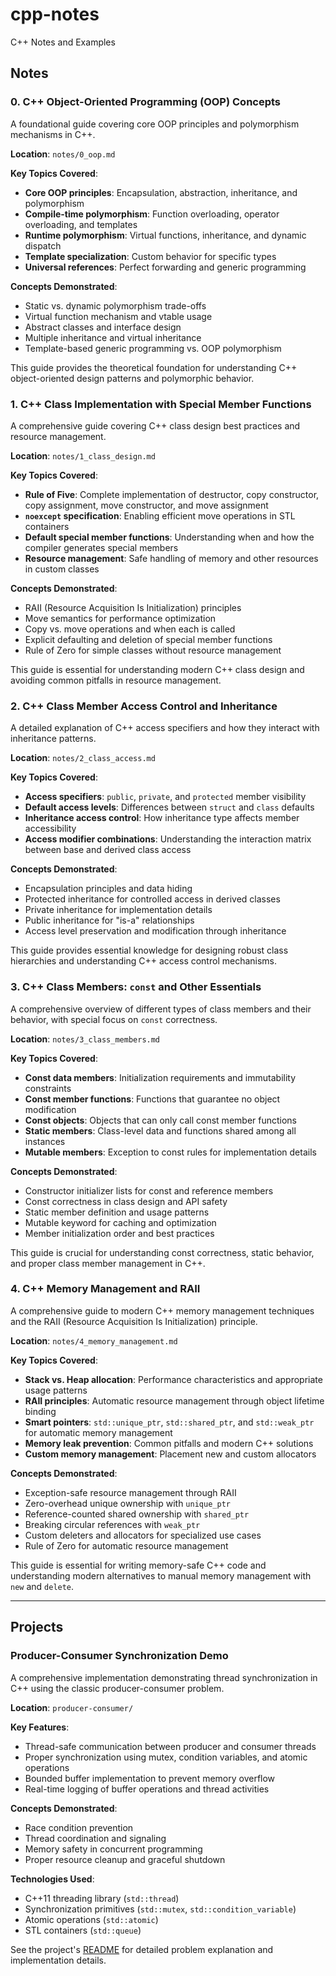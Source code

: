 # cpp-notes
C++ Notes and Examples

## Notes

### 0. C++ Object-Oriented Programming (OOP) Concepts

A foundational guide covering core OOP principles and polymorphism mechanisms in C++.

**Location**: `notes/0_oop.md`

**Key Topics Covered**:
- **Core OOP principles**: Encapsulation, abstraction, inheritance, and polymorphism
- **Compile-time polymorphism**: Function overloading, operator overloading, and templates
- **Runtime polymorphism**: Virtual functions, inheritance, and dynamic dispatch
- **Template specialization**: Custom behavior for specific types
- **Universal references**: Perfect forwarding and generic programming

**Concepts Demonstrated**:
- Static vs. dynamic polymorphism trade-offs
- Virtual function mechanism and vtable usage
- Abstract classes and interface design
- Multiple inheritance and virtual inheritance
- Template-based generic programming vs. OOP polymorphism

This guide provides the theoretical foundation for understanding C++ object-oriented design patterns and polymorphic behavior.

### 1. C++ Class Implementation with Special Member Functions

A comprehensive guide covering C++ class design best practices and resource management.

**Location**: `notes/1_class_design.md`

**Key Topics Covered**:
- **Rule of Five**: Complete implementation of destructor, copy constructor, copy assignment, move constructor, and move assignment
- **`noexcept` specification**: Enabling efficient move operations in STL containers
- **Default special member functions**: Understanding when and how the compiler generates special members
- **Resource management**: Safe handling of memory and other resources in custom classes

**Concepts Demonstrated**:
- RAII (Resource Acquisition Is Initialization) principles
- Move semantics for performance optimization
- Copy vs. move operations and when each is called
- Explicit defaulting and deletion of special member functions
- Rule of Zero for simple classes without resource management

This guide is essential for understanding modern C++ class design and avoiding common pitfalls in resource management.

### 2. C++ Class Member Access Control and Inheritance

A detailed explanation of C++ access specifiers and how they interact with inheritance patterns.

**Location**: `notes/2_class_access.md`

**Key Topics Covered**:
- **Access specifiers**: `public`, `private`, and `protected` member visibility
- **Default access levels**: Differences between `struct` and `class` defaults
- **Inheritance access control**: How inheritance type affects member accessibility
- **Access modifier combinations**: Understanding the interaction matrix between base and derived class access

**Concepts Demonstrated**:
- Encapsulation principles and data hiding
- Protected inheritance for controlled access in derived classes
- Private inheritance for implementation details
- Public inheritance for "is-a" relationships
- Access level preservation and modification through inheritance

This guide provides essential knowledge for designing robust class hierarchies and understanding C++ access control mechanisms.

### 3. C++ Class Members: `const` and Other Essentials

A comprehensive overview of different types of class members and their behavior, with special focus on `const` correctness.

**Location**: `notes/3_class_members.md`

**Key Topics Covered**:
- **Const data members**: Initialization requirements and immutability constraints
- **Const member functions**: Functions that guarantee no object modification
- **Const objects**: Objects that can only call const member functions
- **Static members**: Class-level data and functions shared among all instances
- **Mutable members**: Exception to const rules for implementation details

**Concepts Demonstrated**:
- Constructor initializer lists for const and reference members
- Const correctness in class design and API safety
- Static member definition and usage patterns
- Mutable keyword for caching and optimization
- Member initialization order and best practices

This guide is crucial for understanding const correctness, static behavior, and proper class member management in C++.

### 4. C++ Memory Management and RAII

A comprehensive guide to modern C++ memory management techniques and the RAII (Resource Acquisition Is Initialization) principle.

**Location**: `notes/4_memory_management.md`

**Key Topics Covered**:
- **Stack vs. Heap allocation**: Performance characteristics and appropriate usage patterns
- **RAII principles**: Automatic resource management through object lifetime binding
- **Smart pointers**: `std::unique_ptr`, `std::shared_ptr`, and `std::weak_ptr` for automatic memory management
- **Memory leak prevention**: Common pitfalls and modern C++ solutions
- **Custom memory management**: Placement new and custom allocators

**Concepts Demonstrated**:
- Exception-safe resource management through RAII
- Zero-overhead unique ownership with `unique_ptr`
- Reference-counted shared ownership with `shared_ptr`
- Breaking circular references with `weak_ptr`
- Custom deleters and allocators for specialized use cases
- Rule of Zero for automatic resource management

This guide is essential for writing memory-safe C++ code and understanding modern alternatives to manual memory management with `new` and `delete`.

---

## Projects

### Producer-Consumer Synchronization Demo

A comprehensive implementation demonstrating thread synchronization in C++ using the classic producer-consumer problem.

**Location**: `producer-consumer/`

**Key Features**:
- Thread-safe communication between producer and consumer threads
- Proper synchronization using mutex, condition variables, and atomic operations
- Bounded buffer implementation to prevent memory overflow
- Real-time logging of buffer operations and thread activities

**Concepts Demonstrated**:
- Race condition prevention
- Thread coordination and signaling
- Memory safety in concurrent programming
- Proper resource cleanup and graceful shutdown

**Technologies Used**:
- C++11 threading library (`std::thread`)
- Synchronization primitives (`std::mutex`, `std::condition_variable`)
- Atomic operations (`std::atomic`)
- STL containers (`std::queue`)

See the project's [README](producer-consumer/README.md) for detailed problem explanation and implementation details.
